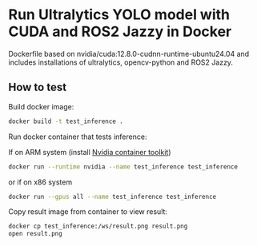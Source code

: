 # Run Ultralytics YOLO model with CUDA and ROS2 Jazzy in Docker

Dockerfile based on nvidia/cuda:12.8.0-cudnn-runtime-ubuntu24.04 and includes installations of ultralytics, opencv-python and ROS2 Jazzy.

## How to test

Build docker image:
```bash
docker build -t test_inference .
```

Run docker container that tests inference:

If on ARM system (install [Nvidia container toolkit](https://docs.nvidia.com/datacenter/cloud-native/container-toolkit/latest/install-guide.html))
```bash
docker run --runtime nvidia --name test_inference test_inference
```
or if on x86 system
```bash
docker run --gpus all --name test_inference test_inference
```

Copy result image from container to view result:
```bash
docker cp test_inference:/ws/result.png result.png
open result.png
```